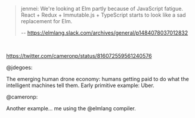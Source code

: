 >jenmei: We're looking at Elm partly because of JavaScript fatigue. React + Redux + Immutable.js + TypeScript starts to look like a sad replacement for Elm.
>
>-- https://elmlang.slack.com/archives/general/p1484078037012832

<br>

https://twitter.com/cameronp/status/816072559561240576

@jdegoes:

The emerging human drone economy: humans getting paid to do what the intelligent machines tell them. Early primitive example: Uber.

‏@cameronp:

Another example... me using the @elmlang compiler.
